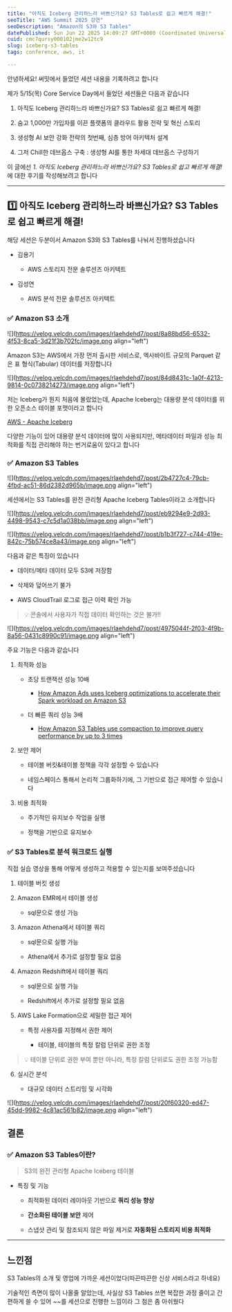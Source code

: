 ```yaml
---
title: "아직도 Iceberg 관리하느라 바쁘신가요? S3 Tables로 쉽고 빠르게 해결!"
seoTitle: "AWS Summit 2025 강연"
seoDescription: "Amazon의 S3와 S3 Tables"
datePublished: Sun Jun 22 2025 14:09:27 GMT+0000 (Coordinated Universal Time)
cuid: cmc7qursy000102jme2w12tc9
slug: iceberg-s3-tables
tags: conference, aws, it

---
```


안녕하세요! 써밋에서 들었던 세션 내용을 기록하려고 합니다

제가 5/15(목) Core Service Day에서 들었던 세션들은 다음과 같습니다

1. 아직도 Iceberg 관리하느라 바쁘신가요? S3 Tables로 쉽고 빠르게 해결!
    
2. 숨고 1,000만 가입자를 이끈 플랫폼의 클라우드 활용 전략 및 혁신 스토리
    
3. 생성형 AI 보안 강화 전략의 첫번째, 심층 방어 아키텍처 설계
    
4. 그저 Chill한 데브옵스 구축 : 생성형 AI를 통한 차세대 데브옵스 구성하기
    

이 글에선 *1\. 아직도 Iceberg 관리하느라 바쁘신가요? S3 Tables로 쉽고 빠르게 해결!* 에 대한 후기를 작성해보려고 합니다

  

---

## 1️⃣ 아직도 Iceberg 관리하느라 바쁘신가요? S3 Tables로 쉽고 빠르게 해결!

해당 세션은 두분이서 Amazon S3와 S3 Tables를 나눠서 진행하셨습니다

* 김용기
    
    * AWS 스토리지 전문 솔루션즈 아키텍트
        
* 김성연
    
    * AWS 분석 전문 솔루션즈 아키텍트
        

  

### ✅ Amazon S3 소개

![](https://velog.velcdn.com/images/rlaehdehd7/post/8a88bd56-6532-4f53-8ca5-3d21f3b702fc/image.png align="left")

Amazon S3는 AWS에서 가장 먼저 출시한 서비스로, 엑사바이트 규모의 Parquet 같은 표 형식(Tabular) 데이터를 저장합니다

![](https://velog.velcdn.com/images/rlaehdehd7/post/84d8431c-1a0f-4213-9814-0c0738214273/image.png align="left")

저는 Iceberg가 뭔지 처음에 몰랐었는데, Apache Iceberg는 대용량 분석 데이터를 위한 오픈소스 테이블 포맷이라고 합니다

[AWS - Apache Iceberg](https://aws.amazon.com/ko/what-is/apache-iceberg/)

다양한 기능이 있어 대용량 분석 데이터에 많이 사용되지만, 메타데이터 파일과 성능 최적화를 직접 관리해야 하는 번거로움이 있다고 합니다

  

### ✅ Amazon S3 Tables

![](https://velog.velcdn.com/images/rlaehdehd7/post/2b4727c4-79cb-4fbd-ac51-86d2382d965b/image.png align="left")

세션에서는 S3 Tables를 완전 관리형 Apache Iceberg Tables이라고 소개합니다

![](https://velog.velcdn.com/images/rlaehdehd7/post/eb9294e9-2d93-4498-9543-c7c5d1a038bb/image.png align="left")

![](https://velog.velcdn.com/images/rlaehdehd7/post/b1b3f727-c744-419e-842c-75b574ce8a43/image.png align="left")

다음과 같은 특징이 있습니다

* 데이터/메타 데이터 모두 S3에 저장함
    
* 삭제와 덮어쓰기 불가
    
* AWS CloudTrail 로그로 접근 이력 확인 가능
    

> 💡 콘솔에서 사용자가 직접 데이터 확인하는 것은 불가!!

![](https://velog.velcdn.com/images/rlaehdehd7/post/4975044f-2f03-4f9b-8a56-0431c8990c91/image.png align="left")

주요 기능은 다음과 같습니다

1. 최적화 성능
    
    * 초당 트랜잭션 성능 10배
        
        * [How Amazon Ads uses Iceberg optimizations to accelerate their Spark workload on Amazon S3](https://aws.amazon.com/ko/blogs/storage/how-amazon-ads-uses-iceberg-optimizations-to-accelerate-their-spark-workload-on-amazon-s3/)
            
    * 더 빠른 쿼리 성능 3배
        
        * [How Amazon S3 Tables use compaction to improve query performance by up to 3 times](https://aws.amazon.com/ko/blogs/storage/how-amazon-s3-tables-use-compaction-to-improve-query-performance-by-up-to-3-times/)
            
2. 보안 제어
    
    * 테이블 버킷&테이블 정책을 각각 설정할 수 있습니다
        
    * 네임스페이스 통해서 논리적 그룹화하기에, 그 기반으로 접근 제어할 수 있습니다
        
3. 비용 최적화
    
    * 주기적인 유지보수 작업을 실행
        
    * 정책을 기반으로 유지보수
        

  

### ✅ S3 Tables로 분석 워크로드 실행

직접 실습 영상을 통해 어떻게 생성하고 적용할 수 있는지를 보여주셨습니다

1. 테이블 버킷 생성
    
2. Amazon EMR에서 테이블 생성
    
    * sql문으로 생성 가능
        
3. Amazon Athena에서 테이블 쿼리
    
    * sql문으로 실행 가능
        
    * Athena에서 추가로 설정할 필요 없음
        
4. Amazon Redshift에서 테이블 쿼리
    
    * sql문으로 실행 가능
        
    * Redshift에서 추가로 설정할 필요 없음
        
5. AWS Lake Formation으로 세밀한 접근 제어
    
    * 특정 사용자를 지정해서 권한 제어
        
        * 테이블, 테이블의 특정 칼럼 단위로 권한 조정
            

> 💡 테이블 단위로 권한 부여 뿐만 아니라, 특정 칼럼 단위로도 권한 조정 가능함

6. 실시간 분석
    
    * 대규모 데이터 스트리밍 및 시각화
        

![](https://velog.velcdn.com/images/rlaehdehd7/post/20f60320-ed47-45dd-9982-4c81ac561b82/image.png align="left")

## 결론

### ✅ Amazon S3 Tables이란?

> S3의 완전 관리형 Apache Iceberg 테이블

* 특징 및 기능
    
    * 최적화된 데이터 레이아웃 기반으로 **쿼리 성능 향상**
        
    * **간소화된 테이블 보안** 제어
        
    * 스냅샷 관리 및 참조되지 않은 파일 제거로 **자동화된 스토리지 비용 최적화**
        

  

---

## 느낀점

S3 Tables의 소개 및 영업에 가까운 세션이었다(따끈따끈한 신상 서비스라고 하네요)

기술적인 측면이 많이 나올줄 알았는데, 사실상 S3 Tables 쓰면 복잡한 과정 줄이고 간편하게 쓸 수 있어 ~~를 세션으로 진행한 느낌이라 그 점은 좀 아쉬웠다